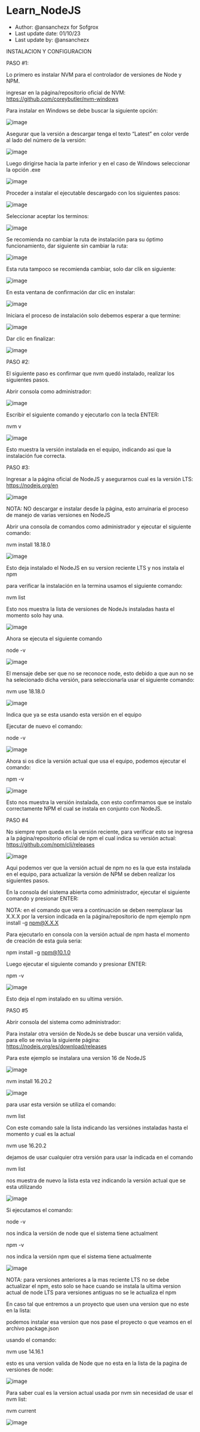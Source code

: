 # Learn_NodeJS
- Author: @ansanchezx for Sofgrox
- Last update date: 01/10/23
- Last update by: @ansanchezx

INSTALACION Y CONFIGURACION


PASO #1:

Lo primero es instalar NVM para el controlador de versiones de Node y NPM.

ingresar en la página/repositorio oficial de NVM:
https://github.com/coreybutler/nvm-windows

Para instalar en Windows se debe buscar la siguiente opción:

![image](https://github.com/learning-guides/Learn_NodeJS/assets/141972615/2be9201a-d82f-48ef-91a4-76e170d55357)

Asegurar que la versión a descargar tenga el texto “Latest” en color verde al lado del número de la versión:

![image](https://github.com/learning-guides/Learn_NodeJS/assets/141972615/af5fd1c3-1c2c-4a30-9692-ff0d8a1807c3)

Luego dirigirse hacia la parte inferior y en el caso de Windows seleccionar la opción .exe

![image](https://github.com/learning-guides/Learn_NodeJS/assets/141972615/7d67b099-21b7-432d-83b1-2605b397b1e5)

Proceder a instalar el ejecutable descargado con los siguientes pasos:

![image](https://github.com/learning-guides/Learn_NodeJS/assets/141972615/8d7fd5bb-b666-45b8-a6f5-69e94a6fd598)

Seleccionar aceptar los terminos:

![image](https://github.com/learning-guides/Learn_NodeJS/assets/141972615/2065e80e-b3db-45b9-91ed-e5a1f1ecd72f)

Se recomienda no cambiar la ruta de instalación para su óptimo funcionamiento, dar siguiente sin cambiar la ruta:

![image](https://github.com/learning-guides/Learn_NodeJS/assets/141972615/b681cb00-a7e1-4411-ac34-4e391cec39bc)

Esta ruta tampoco se recomienda cambiar, solo dar clik en siguiente:

![image](https://github.com/learning-guides/Learn_NodeJS/assets/141972615/ec9e7003-c4c1-43fe-9106-a8be80a5bde7)

En esta ventana de confirmación dar clic en instalar:

![image](https://github.com/learning-guides/Learn_NodeJS/assets/141972615/828eec11-d44e-4020-8de3-d72ec938b557)

Iniciara el proceso de instalación solo debemos esperar a que termine:

![image](https://github.com/learning-guides/Learn_NodeJS/assets/141972615/af98a252-04d6-4006-8d6a-e6a186231129)

Dar clic en finalizar:

![image](https://github.com/learning-guides/Learn_NodeJS/assets/141972615/bbe32744-1931-4da0-95d2-fa62c1ffe2ce)


PASO #2:

El siguiente paso es confirmar que nvm quedó instalado, realizar los siguientes pasos.

Abrir consola como administrador:

![image](https://github.com/learning-guides/Learn_NodeJS/assets/141972615/6aae9060-967a-4b28-9dea-336f1e8e9937)

Escribir el siguiente comando y ejecutarlo con la tecla ENTER:

nvm v

![image](https://github.com/learning-guides/Learn_NodeJS/assets/141972615/a27ec1c6-9161-4d1c-bf9e-971ee6cfa426)

Esto muestra la versión instalada en el equipo, indicando asi que la instalación fue correcta.

PASO #3:

Ingresar a la página oficial de NodeJS y asegurarnos cual es la versión LTS:
https://nodejs.org/en

![image](https://github.com/learning-guides/Learn_NodeJS/assets/141972615/c04329ec-ae27-49df-9b65-0f847648d673)

NOTA: NO descargar e instalar desde la página, esto arruinaria el proceso de manejo de varias versiones en NodeJS

Abrir una consola de comandos como administrador y ejecutar el siguiente comando:

nvm install 18.18.0

![image](https://github.com/learning-guides/Learn_NodeJS/assets/141972615/092e845e-ea35-44d6-939b-298cbf1239d0)

Esto deja instalado el NodeJS en su version reciente LTS y nos instala el npm

para verificar la instalación en la termina usamos el siguiente comando:

nvm list

Esto nos muestra la lista de versiones de NodeJs instaladas hasta el momento solo hay una.

![image](https://github.com/learning-guides/Learn_NodeJS/assets/141972615/fb7a9711-58e0-49d3-9461-1819e611d041)

Ahora se ejecuta el siguiente comando

node -v

![image](https://github.com/learning-guides/Learn_NodeJS/assets/141972615/39135b12-d727-4e8d-aa08-cabd25714a06)

El mensaje debe ser que no se reconoce node, esto debido a que aun no se ha selecionado dicha versión, para seleccionarla usar el siguiente comando:

nvm use 18.18.0

![image](https://github.com/learning-guides/Learn_NodeJS/assets/141972615/3f947a02-09b3-42a3-a839-9703b9339a7d)

Indica que ya se esta usando esta versión en el equipo

Ejecutar de nuevo el comando:

node -v

![image](https://github.com/learning-guides/Learn_NodeJS/assets/141972615/5801aaff-a9e9-4fa4-922c-32f987ce33b3)

Ahora si os dice la versión actual que usa el equipo, podemos ejecutar el comando:

npm -v

![image](https://github.com/learning-guides/Learn_NodeJS/assets/141972615/1186eda9-0cb9-4d69-9e0f-5d2b6541b359)

Esto nos muestra la versión instalada, con esto confirmamos que se instalo correctamente NPM el cual se instala en conjunto con NodeJS.

PASO #4

No siempre npm queda en la versión reciente, para verificar esto se ingresa a la página/repositorio oficial de npm el cual indica su versión actual:
https://github.com/npm/cli/releases

![image](https://github.com/learning-guides/Learn_NodeJS/assets/141972615/b8099057-3cf9-4f42-99fe-6d0ea76a58c8)

Aqui podemos ver que la versión actual de npm no es la que esta instalada en el equipo, para actualizar la versión de NPM se deben realizar los siguientes pasos.

En la consola del sistema abierta como administrador, ejecutar el siguiente comando y presionar ENTER:

NOTA: en el comando que vera a continuación se deben reemplaxar las X.X.X por la version indicada en la página/repositorio de npm
ejemplo npm install -g npm@X.X.X

Para ejecutarlo en consola con la versión actual de npm hasta el momento de creación de esta guía seria:

npm install -g npm@10.1.0

Luego ejecutar el siguiente comando y presionar ENTER:

npm -v

![image](https://github.com/learning-guides/Learn_NodeJS/assets/141972615/23dbaf57-fca9-421b-9f2f-ecb2bb1f7299)

Esto deja el npm instalado en su ultima versión.

PASO #5

Abrir consola del sistema como administrador:

Para instalar otra versión de NodeJs se debe buscar una versión valida, para ello se revisa la siguiente página:
https://nodejs.org/es/download/releases

Para este ejemplo se instalara una version 16 de NodeJS

![image](https://github.com/learning-guides/Learn_NodeJS/assets/141972615/e90d06e3-bdfa-4217-85d5-5c5555e10739)

nvm install 16.20.2

![image](https://github.com/learning-guides/Learn_NodeJS/assets/141972615/cdc4d1f9-41c7-40cb-96bd-e568e67608ef)

para usar esta versión se utiliza el comando:

nvm list

Con este comando sale la lista indicando las versiónes instaladas hasta el momento y cual es la actual

nvm use 16.20.2

dejamos de usar cualquier otra versión para usar la indicada en el comando

nvm list

nos muestra de nuevo la lista esta vez indicando la versión actual que se esta utilizando

![image](https://github.com/learning-guides/Learn_NodeJS/assets/141972615/63ad38f3-97b1-4918-af56-198c6c65c613)

Si ejecutamos el comando:

node -v

nos indica la versión de node que el sistema tiene actualment

npm -v

nos indica la versión npm que el sistema tiene actualmente


![image](https://github.com/learning-guides/Learn_NodeJS/assets/141972615/74245e7c-7200-4d73-b0a4-59823aa4d346)

NOTA: para versiones anteriores a la mas reciente LTS no se debe actualizar el npm, esto solo se hace cuando se instala la ultima version actual de node LTS para versiones antiguas no se le actualiza el npm

En caso tal que entremos a un proyecto que usen una version que no este en la lista:

podemos instalar esa version que nos pase el proyecto o que veamos en el archivo package.json

usando el comando:

nvm use 14.16.1

esto es una version valida de Node que no esta en la lista de la pagina de versiones de node:

![image](https://github.com/learning-guides/Learn_NodeJS/assets/141972615/2535f5b3-f286-4e28-9a60-8128e7cbfe2d)

Para saber cual es la version actual usada por nvm sin necesidad de usar el nvm list:

nvm current

![image](https://github.com/learning-guides/Learn_NodeJS/assets/141972615/9e0afbfa-4df2-4159-a1eb-a34a84677e73)

















